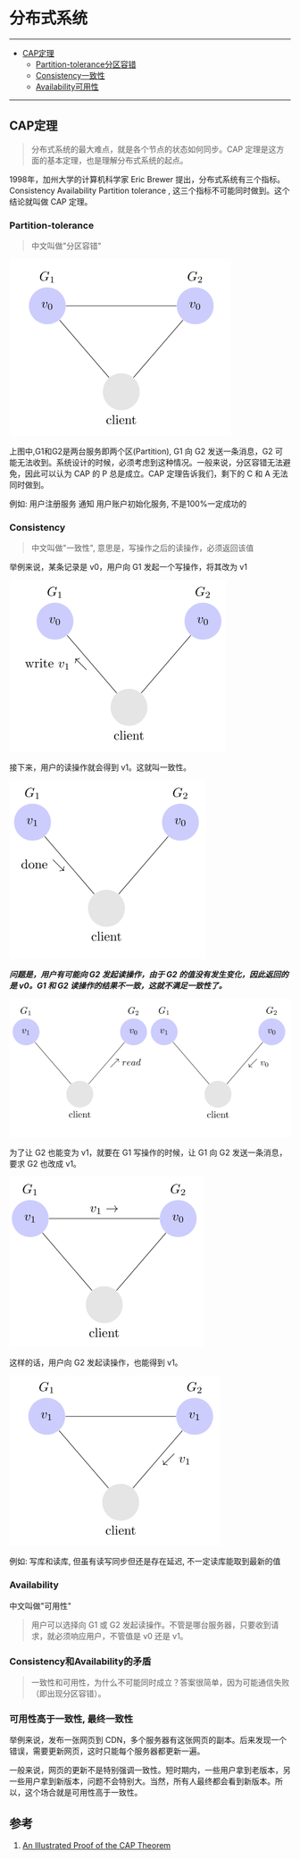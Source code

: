 # 分布式系统

---

<!-- TOC -->

- [CAP定理](#CAP定理)
    - [Partition-tolerance分区容错](#Partition-tolerance)
    - [Consistency一致性](#Consistency)
    - [Availability可用性](#Availability)


<!-- /TOC -->

---

## CAP定理
> 分布式系统的最大难点，就是各个节点的状态如何同步。CAP 定理是这方面的基本定理，也是理解分布式系统的起点。

1998年，加州大学的计算机科学家 Eric Brewer 提出，分布式系统有三个指标。Consistency Availability Partition tolerance
, 这三个指标不可能同时做到。这个结论就叫做 CAP 定理。

### Partition-tolerance

> 中文叫做"分区容错"

![](../res/分部署系统1.png)

上图中,G1和G2是两台服务即两个区(Partition), G1 向 G2 发送一条消息，G2 可能无法收到。系统设计的时候，必须考虑到这种情况。一般来说，分区容错无法避免，因此可以认为 CAP 的 P 总是成立。CAP 定理告诉我们，剩下的 C 和 A 无法同时做到。

例如: 用户注册服务 通知 用户账户初始化服务, 不是100%一定成功的

### Consistency 

> 中文叫做"一致性", 意思是，写操作之后的读操作，必须返回该值

举例来说，某条记录是 v0，用户向 G1 发起一个写操作，将其改为 v1

![](../res/分部署系统2.png)

接下来，用户的读操作就会得到 v1。这就叫一致性。

![](../res/分部署系统3.png)

***问题是，用户有可能向 G2 发起读操作，由于 G2 的值没有发生变化，因此返回的是 v0。G1 和 G2 读操作的结果不一致，这就不满足一致性了。***

![](../res/分部署系统4.png)

为了让 G2 也能变为 v1，就要在 G1 写操作的时候，让 G1 向 G2 发送一条消息，要求 G2 也改成 v1。

![](../res/分部署系统5.png)

这样的话，用户向 G2 发起读操作，也能得到 v1。

![](../res/分部署系统6.png)

例如: 写库和读库, 但虽有读写同步但还是存在延迟, 不一定读库能取到最新的值

### Availability 

中文叫做"可用性"

> 用户可以选择向 G1 或 G2 发起读操作。不管是哪台服务器，只要收到请求，就必须响应用户，不管值是 v0 还是 v1。

### Consistency和Availability的矛盾
> 一致性和可用性，为什么不可能同时成立？答案很简单，因为可能通信失败（即出现分区容错）。

### 可用性高于一致性, 最终一致性

举例来说，发布一张网页到 CDN，多个服务器有这张网页的副本。后来发现一个错误，需要更新网页，这时只能每个服务器都更新一遍。

一般来说，网页的更新不是特别强调一致性。短时期内，一些用户拿到老版本，另一些用户拿到新版本，问题不会特别大。当然，所有人最终都会看到新版本。所以，这个场合就是可用性高于一致性。


## 参考
1. [An Illustrated Proof of the CAP Theorem](https://mwhittaker.github.io/blog/an_illustrated_proof_of_the_cap_theorem/)


